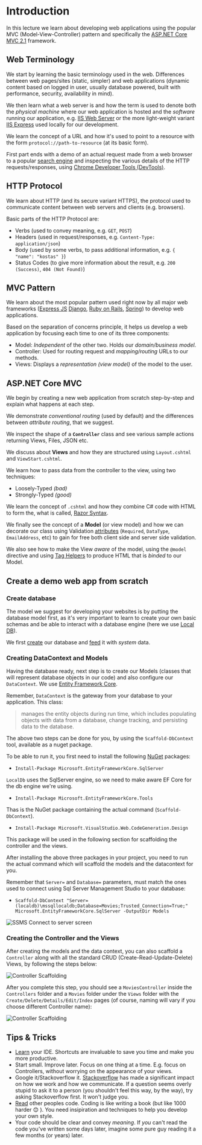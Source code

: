 # Introduction
In this lecture we learn about developing web applications using the popular MVC (Model-View-Controller) pattern and specifically the [ASP.NET Core MVC 2.1](https://docs.microsoft.com/en-us/aspnet/core/?view=aspnetcore-2.1) framework.

## Web Terminology

We start by learning the basic terminology used in the web. Differences between web pages/sites (static, simpler) and web applications (dynamic content based on logged in user, usually database powered, built with performance, security, availability in mind).

We then learn what a web server is and how the term is used to denote both the *physical machine* where our web application is hosted and the *software* running our application, e.g. [IIS Web Server](https://docs.microsoft.com/en-us/iis/get-started/introduction-to-iis/iis-web-server-overview) or the more light-weight variant [IIS Express](https://docs.microsoft.com/en-us/iis/extensions/introduction-to-iis-express/iis-express-overview) used locally for our development.

We learn the concept of a URL and how it's used to point to a resource with the form `protocol://path-to-resource` (at its basic form).

First part ends with a demo of an actual request made from a web browser to a popular [search engine](`http://google.com`) and inspecting the various details of the HTTP requests/responses, using [Chrome Developer Tools (DevTools)](https://developers.google.com/web/tools/chrome-devtools/).

## HTTP Protocol

We learn about HTTP (and its secure variant HTTPS), the protocol used to communicate content between web servers and clients (e.g. browsers).

Basic parts of the HTTP Protocol are:

- Verbs (used to convey meaning, e.g. `GET`, `POST`)
- Headers (used in request/responses, e.g. `Content-Type: application/json`)
- Body (used by some verbs, to pass additional information, e.g. `{ "name": "kostas" }`)
- Status Codes (to give more information about the result, e.g. `200 (Success)`, `404 (Not Found)`)

## MVC Pattern

We learn about the most popular pattern used right now by all major web frameworks ([Express JS](https://expressjs.com/) [Django](https://www.djangoproject.com/), [Ruby on Rails](https://rubyonrails.org/), [Spring](https://rubyonrails.org/)) to develop web applications.

Based on the separation of concerns principle, it helps us develop a web application by focusing each time to one of its three components:

- Model: *Independent* of the other two. Holds our *domain/business model*.
- Controller: Used for routing request and *mapping/routing* URLs to our methods.
- Views: Displays a *representation (view model)* of the model to the user.

## ASP.NET Core MVC

We begin by creating a new web application from scratch step-by-step and explain what happens at each step.

We demonstrate *conventional routing* (used by default) and the differences between *attribute routing*, that we suggest.

We inspect the shape of a **`Controller`** class and see various sample actions returning Views, Files, JSON etc.

We discuss about **Views** and how they are structured using `Layout.cshtml` and `ViewStart.cshtml`.

We learn how to pass data from the controller to the view, using two techniques:
- Loosely-Typed *(bad)*
- Strongly-Typed *(good)*

We learn the concept of `.cshtml` and how they combine C# code with HTML to form the, what is called, [Razor Syntax](https://docs.microsoft.com/en-us/aspnet/core/mvc/views/razor?view=aspnetcore-2.1).

We finally see the concept of a **Model** (or view model) and how we can decorate our class using Validation [attributes](https://docs.microsoft.com/en-us/dotnet/csharp/programming-guide/concepts/attributes/) (`Required`, `DataType`, `EmailAddress`, etc) to gain for free both client side and server side validation.

We also see how to make the View *aware* of the model, using the `@model` directive and using [Tag Helpers](https://docs.microsoft.com/en-us/aspnet/core/mvc/views/tag-helpers/intro?view=aspnetcore-2.1) to produce HTML that is *binded* to our Model.

## Create a demo web app from scratch

### Create database

The model we suggest for developing your websites is by putting the database model first, as it's very important to learn to create your own basic schemas and be able to interact with a database engine (here we use [Local DB](https://docs.microsoft.com/en-us/sql/database-engine/configure-windows/sql-server-2016-express-localdb?view=sql-server-2017)).

We first [create](https://github.com/dotnet-academy/Mvc/blob/master/src/sql/MoviesDb.sql)  our database and [feed](https://github.com/dotnet-academy/Mvc/blob/master/src/sql/MoviesFeed.sql) it with *system* data.

### Creating DataContext and Models

Having the database ready, next step is to create our Models (classes that will represent database objects in our code) and also configure our `DataContext`. We use [Entity Framework Core](https://docs.microsoft.com/en-us/ef/core/).

Remember, `DataContext` is the gateway from your database to your application. This class:

> manages the entity objects during run time, which includes populating objects with data from a database, change tracking, and persisting data to the database.

The above two steps can be done for you, by using the `Scaffold-DbContext` tool, available as a nuget package.

To be able to run it, you first need to install the following [NuGet](https://docs.microsoft.com/en-us/nuget/what-is-nuget) packages:

- `Install-Package Microsoft.EntityFrameworkCore.SqlServer` 

`LocalDb` uses the SqlServer engine, so we need to make aware EF Core for the db engine we're using.

- `Install-Package Microsoft.EntityFrameworkCore.Tools`

Thas is the NuGet package containing the actual command (`Scaffold-DbContext`).

- `Install-Package Microsoft.VisualStudio.Web.CodeGeneration.Design`

This package will be used in the following section for scaffolding the controller and the views.

After installing the above three packages in your project, you need to run the actual command which will scaffold the models and the datacontext for you.

Remember that `Server=` and `Database=` parameters, must match the ones used to connect using Sql Server Management Studio to your database:

- `Scaffold-DbContext "Server=(localdb)\mssqllocaldb;Database=Movies;Trusted_Connection=True;" Microsoft.EntityFrameworkCore.SqlServer -OutputDir Models`


![SSMS Connect to server screen](/img/sql-server.png)

### Creating the Controller and the Views

After creating the models and the data context, you can also scaffold a `Controller` along with all the standard CRUD (Create-Read-Update-Delete) Views, by following the steps below:

![Controller Scaffolding](/img/controller-scaffolding.gif)

After you complete this step, you should see a `MoviesController` inside the `Controllers` folder and a `Movies` folder under the `Views` folder with the `Create/Delete/Details/Edit/Index` pages (of course, naming will vary if you choose different Controller name):

![Controller Scaffolding](/img/controller-scaffolding-after.png)

## Tips & Tricks

- [Learn](http://visualstudioshortcuts.com/2017/) your IDE. Shortcuts are invaluable to save you time and make you more productive.
- Start small. Improve later. Focus on one thing at a time. E.g. focus on Controllers, without worrying on the appearance of your views.
- Google it/Stackoverflow it. [Stackoverflow](https://stackoverflow.com/) has made a significant impact on how we work and how we communicate. If a question seems overly stupid to ask it to a person (you shouldn't feel this way, by the way), try asking Stackoverflow first. It won't judge you.
- [Read](https://github.com/) other peoples code. Coding is like writing a book (but like 1000 harder :blush: ). You need insipiration and techniques to help you develop your own style.
- Your code should be clear and convey *meaning*. If *you* can't read the code you've written some days later, imagine some pure guy reading it a few months (or years) later.